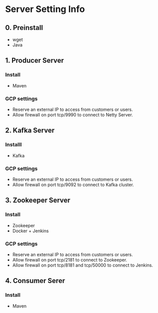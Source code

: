 # Server Setting Info

## 0. Preinstall
* wget
* Java

## 1. Producer Server
### Install
* Maven

### GCP settings
* Reserve an external IP to access from customers or users.   
* Allow firewall on port tcp/9990 to connect to Netty Server.

## 2. Kafka Server
### Installl
* Kafka

### GCP settings
* Reserve an external IP to access from customers or users.   
* Allow firewall on port tcp/9092 to connect to Kafka cluster.

## 3. Zookeeper Server
### Install
* Zookeeper
* Docker + Jenkins

### GCP settings
* Reserve an external IP to access from customers or users.   
* Allow firewall on port tcp/2181 to connect to Zookeeper.
* Allow firewall on port tcp/8181 and tcp/50000 to connect to Jenkins.

## 4. Consumer Serer
### Install
* Maven